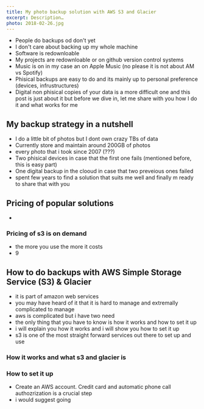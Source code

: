 ```yaml
---
title: My photo backup solution with AWS S3 and Glacier
excerpt: Description…
photo: 2018-02-26.jpg
---
```


- People do backups od don't yet
- I don't care about backing up my whole machine
- Software is redownloable
- My projects are redownloable or on github version control systems
- Music is on in my case an on Apple Music (no please it is not about AM vs Spotify)
- Phisical backups are easy to do and its mainly up to personal preference (devices, infrustructures)
- Digital non phisical copies of your data is a more difficult one and this post is just about it but before we dive in, let me share with you how I do it and what works for me

## My backup strategy in a nutshell

- I do a little bit of photos but I dont own crazy TBs of data
- Currently store and maintain around 200GB of photos
- every photo that i took since 2007 (???)
- Two phisical devices in case that the first one fails (mentioned before, this is easy part)
- One digital backup in the clooud in case that two preveious ones failed
- spent few years to find a solution that suits me well and finally m ready to share that with you

## Pricing of popular solutions

- 

### Pricing of s3 is on demand

- the more you use the more it costs
- 9

## How to do backups with AWS Simple Storage Service (S3) & Glacier

- it is part of amazon web services
- you may have heard of it that it is hard to manage and extremally complicated to manage
- aws is complicated but i have two need
- the only thing that you have to know is how it works and how to set it up
- i will explain you how it works and i will show you how to set it up
- s3 is one of the most straight forward services out there to set up and use

### How it works and what s3 and glacier is

### How to set it up

- Create an AWS account. Credit card and automatic phone call authozrization is a crucial step
- i would suggest going 

